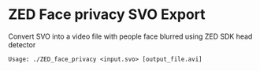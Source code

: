 # ZED Face privacy SVO Export

Convert SVO into a video file with people face blurred using ZED SDK head detector

```
Usage: ./ZED_face_privacy <input.svo> [output_file.avi]
```
